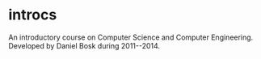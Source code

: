 introcs
===============================================================================

An introductory course on Computer Science and Computer Engineering.  Developed 
by Daniel Bosk during 2011--2014.
